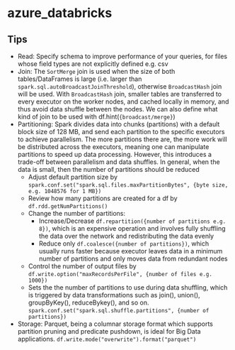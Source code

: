 # azure_databricks

## Tips
- Read: Specify schema to improve performance of your queries, for files whose field types are not explicitly defined e.g. csv
- Join: The `SortMerge` join is used when the size of both tables/DataFrames is large (i.e. larger than `spark.sql.autoBroadcastJoinThreshold`), otherwise `BroadcastHash` join will be used. With `BroadcastHash` join, smaller tables are transferred to every executor on the worker nodes, and cached locally in memory, and thus avoid data shuffle between the nodes. We can also define what kind of join to be used with df.hint(`{broadcast/merge}`)
- Partitioning: Spark divides data into chunks (partitions) with a default block size of 128 MB, and send each partition to the specific executors to achieve parallelism. The more partitions there are, the more work will be distributed across the executors, meaning one can manipulate partitions to speed up data processing. However, this introduces a trade-off between parallelism and data shuffles. In general, when the data is small, then the number of partitions should be reduced
    - Adjust default partition size by `spark.conf.set("spark.sql.files.maxPartitionBytes", {byte size, e.g. 1048576 for 1 MB})`
    - Review how many partitions are created for a df by `df.rdd.getNumPartitions()`
    - Change the number of partitions:
        - Increase/Decrease `df.repartition({number of partitions e.g. 8})`, which is an expensive operation and involves fully shuffling the data over the network and redistributing the data evenly
        - Reduce only `df.coalesce({number of partitions})`, which usually runs faster because executor leaves data in a minimum number of partitions and only moves data from redundant nodes
    - Control the number of output files by `df.write.option("maxRecordsPerFile", {number of files e.g. 1000})`
    - Sets the the number of partitions to use during data shuffling, which is triggered by data transformations such as join(), union(),
    groupByKey(), reduceBykey(), and so on. `spark.conf.set("spark.sql.shuffle.partitions", {number of partitions})`
- Storage: Parquet, being a columnar storage format which supports partition pruning and predicate pushdown, is ideal for Big Data applications. `df.write.mode("overwrite").format("parquet")`
